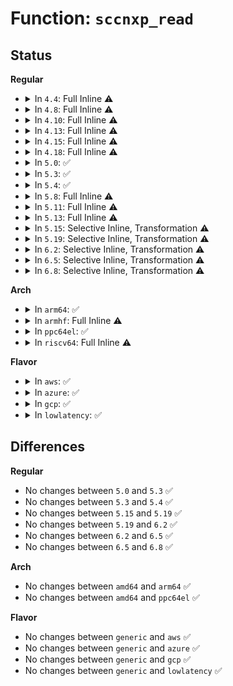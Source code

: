 # Function: <code>sccnxp_read</code>

## Status
<b>Regular</b>
<ul>
<li>
<details>
<summary>In <code>4.4</code>: Full Inline ⚠️</summary>

**Collision:** Unique Static

**Inline:** Full

**Transformation:** False

**Instances:**

```
In drivers/tty/serial/sccnxp.c (ffffffff8150e92c)
Location: drivers/tty/serial/sccnxp.c:215
Inline: True
Inline callers:
  - drivers/tty/serial/sccnxp.c:sccnxp_tx_empty
  - drivers/tty/serial/sccnxp.c:sccnxp_get_mctrl
  - drivers/tty/serial/sccnxp.c:sccnxp_console_putchar
  - drivers/tty/serial/sccnxp.c:sccnxp_handle_events
  - drivers/tty/serial/sccnxp.c:sccnxp_handle_events
  - drivers/tty/serial/sccnxp.c:sccnxp_handle_events
  - drivers/tty/serial/sccnxp.c:sccnxp_handle_events
  - drivers/tty/serial/sccnxp.c:sccnxp_handle_events
```
</details>
</li>
<li>
<details>
<summary>In <code>4.8</code>: Full Inline ⚠️</summary>

**Collision:** Unique Static

**Inline:** Full

**Transformation:** False

**Instances:**

```
In drivers/tty/serial/sccnxp.c (ffffffff81561412)
Location: drivers/tty/serial/sccnxp.c:215
Inline: True
Inline callers:
  - drivers/tty/serial/sccnxp.c:sccnxp_console_putchar
  - drivers/tty/serial/sccnxp.c:sccnxp_get_mctrl
  - drivers/tty/serial/sccnxp.c:sccnxp_tx_empty
  - drivers/tty/serial/sccnxp.c:sccnxp_handle_events
  - drivers/tty/serial/sccnxp.c:sccnxp_handle_events
  - drivers/tty/serial/sccnxp.c:sccnxp_handle_events
  - drivers/tty/serial/sccnxp.c:sccnxp_handle_events
  - drivers/tty/serial/sccnxp.c:sccnxp_handle_events
```
</details>
</li>
<li>
<details>
<summary>In <code>4.10</code>: Full Inline ⚠️</summary>

**Collision:** Unique Static

**Inline:** Full

**Transformation:** False

**Instances:**

```
In drivers/tty/serial/sccnxp.c (ffffffff8158db82)
Location: drivers/tty/serial/sccnxp.c:215
Inline: True
Inline callers:
  - drivers/tty/serial/sccnxp.c:sccnxp_console_putchar
  - drivers/tty/serial/sccnxp.c:sccnxp_get_mctrl
  - drivers/tty/serial/sccnxp.c:sccnxp_tx_empty
  - drivers/tty/serial/sccnxp.c:sccnxp_handle_events
  - drivers/tty/serial/sccnxp.c:sccnxp_handle_events
  - drivers/tty/serial/sccnxp.c:sccnxp_handle_events
  - drivers/tty/serial/sccnxp.c:sccnxp_handle_events
  - drivers/tty/serial/sccnxp.c:sccnxp_handle_events
```
</details>
</li>
<li>
<details>
<summary>In <code>4.13</code>: Full Inline ⚠️</summary>

**Collision:** Unique Static

**Inline:** Full

**Transformation:** False

**Instances:**

```
In drivers/tty/serial/sccnxp.c (ffffffff815a1beb)
Location: drivers/tty/serial/sccnxp.c:215
Inline: True
Inline callers:
  - drivers/tty/serial/sccnxp.c:sccnxp_console_putchar
  - drivers/tty/serial/sccnxp.c:sccnxp_get_mctrl
  - drivers/tty/serial/sccnxp.c:sccnxp_tx_empty
  - drivers/tty/serial/sccnxp.c:sccnxp_handle_events
  - drivers/tty/serial/sccnxp.c:sccnxp_handle_events
  - drivers/tty/serial/sccnxp.c:sccnxp_handle_events
  - drivers/tty/serial/sccnxp.c:sccnxp_handle_events
  - drivers/tty/serial/sccnxp.c:sccnxp_handle_events
```
</details>
</li>
<li>
<details>
<summary>In <code>4.15</code>: Full Inline ⚠️</summary>

**Collision:** Unique Static

**Inline:** Full

**Transformation:** False

**Instances:**

```
In drivers/tty/serial/sccnxp.c (ffffffff8160734b)
Location: drivers/tty/serial/sccnxp.c:211
Inline: True
Inline callers:
  - drivers/tty/serial/sccnxp.c:sccnxp_console_putchar
  - drivers/tty/serial/sccnxp.c:sccnxp_get_mctrl
  - drivers/tty/serial/sccnxp.c:sccnxp_tx_empty
  - drivers/tty/serial/sccnxp.c:sccnxp_handle_events
  - drivers/tty/serial/sccnxp.c:sccnxp_handle_events
  - drivers/tty/serial/sccnxp.c:sccnxp_handle_events
  - drivers/tty/serial/sccnxp.c:sccnxp_handle_events
  - drivers/tty/serial/sccnxp.c:sccnxp_handle_events
```
</details>
</li>
<li>
<details>
<summary>In <code>4.18</code>: Full Inline ⚠️</summary>

**Collision:** Unique Static

**Inline:** Full

**Transformation:** False

**Instances:**

```
In drivers/tty/serial/sccnxp.c (ffffffff81640a05)
Location: drivers/tty/serial/sccnxp.c:211
Inline: True
Inline callers:
  - drivers/tty/serial/sccnxp.c:sccnxp_console_putchar
  - drivers/tty/serial/sccnxp.c:sccnxp_get_mctrl
  - drivers/tty/serial/sccnxp.c:sccnxp_tx_empty
  - drivers/tty/serial/sccnxp.c:sccnxp_handle_events
  - drivers/tty/serial/sccnxp.c:sccnxp_handle_events
  - drivers/tty/serial/sccnxp.c:sccnxp_handle_events
  - drivers/tty/serial/sccnxp.c:sccnxp_handle_events
  - drivers/tty/serial/sccnxp.c:sccnxp_handle_events
```
</details>
</li>
<li>
<details>
<summary>In <code>5.0</code>: ✅</summary>

```c
u8 sccnxp_read(struct uart_port *port, u8 reg);
```

**Collision:** Unique Static

**Inline:** No

**Transformation:** False

**Instances:**

```
In drivers/tty/serial/sccnxp.c (ffffffff8165e5c0)
Location: drivers/tty/serial/sccnxp.c:227
Inline: False
Direct callers:
  - drivers/tty/serial/sccnxp.c:sccnxp_console_putchar
  - drivers/tty/serial/sccnxp.c:sccnxp_set_termios
  - drivers/tty/serial/sccnxp.c:sccnxp_get_mctrl
  - drivers/tty/serial/sccnxp.c:sccnxp_tx_empty
  - drivers/tty/serial/sccnxp.c:sccnxp_handle_events
  - drivers/tty/serial/sccnxp.c:sccnxp_handle_events
  - drivers/tty/serial/sccnxp.c:sccnxp_handle_events
  - drivers/tty/serial/sccnxp.c:sccnxp_handle_events
  - drivers/tty/serial/sccnxp.c:sccnxp_handle_events
```
**Symbols:**

```
ffffffff8165e5c0-ffffffff8165e602: sccnxp_read (STB_LOCAL)
```
</details>
</li>
<li>
<details>
<summary>In <code>5.3</code>: ✅</summary>

```c
u8 sccnxp_read(struct uart_port *port, u8 reg);
```

**Collision:** Unique Static

**Inline:** No

**Transformation:** False

**Instances:**

```
In drivers/tty/serial/sccnxp.c (ffffffff81693ba0)
Location: drivers/tty/serial/sccnxp.c:227
Inline: False
Direct callers:
  - drivers/tty/serial/sccnxp.c:sccnxp_console_putchar
  - drivers/tty/serial/sccnxp.c:sccnxp_set_termios
  - drivers/tty/serial/sccnxp.c:sccnxp_get_mctrl
  - drivers/tty/serial/sccnxp.c:sccnxp_tx_empty
  - drivers/tty/serial/sccnxp.c:sccnxp_handle_events
  - drivers/tty/serial/sccnxp.c:sccnxp_handle_events
  - drivers/tty/serial/sccnxp.c:sccnxp_handle_events
  - drivers/tty/serial/sccnxp.c:sccnxp_handle_events
  - drivers/tty/serial/sccnxp.c:sccnxp_handle_events
```
**Symbols:**

```
ffffffff81693ba0-ffffffff81693be3: sccnxp_read (STB_LOCAL)
```
</details>
</li>
<li>
<details>
<summary>In <code>5.4</code>: ✅</summary>

```c
u8 sccnxp_read(struct uart_port *port, u8 reg);
```

**Collision:** Unique Static

**Inline:** No

**Transformation:** False

**Instances:**

```
In drivers/tty/serial/sccnxp.c (ffffffff816b6740)
Location: drivers/tty/serial/sccnxp.c:227
Inline: False
Direct callers:
  - drivers/tty/serial/sccnxp.c:sccnxp_console_putchar
  - drivers/tty/serial/sccnxp.c:sccnxp_set_termios
  - drivers/tty/serial/sccnxp.c:sccnxp_get_mctrl
  - drivers/tty/serial/sccnxp.c:sccnxp_tx_empty
  - drivers/tty/serial/sccnxp.c:sccnxp_handle_events
  - drivers/tty/serial/sccnxp.c:sccnxp_handle_events
  - drivers/tty/serial/sccnxp.c:sccnxp_handle_events
  - drivers/tty/serial/sccnxp.c:sccnxp_handle_events
  - drivers/tty/serial/sccnxp.c:sccnxp_handle_events
```
**Symbols:**

```
ffffffff816b6740-ffffffff816b6783: sccnxp_read (STB_LOCAL)
```
</details>
</li>
<li>
<details>
<summary>In <code>5.8</code>: Full Inline ⚠️</summary>

**Collision:** Unique Static

**Inline:** Full

**Transformation:** False

**Instances:**

```
In drivers/tty/serial/sccnxp.c (ffffffff8176a556)
Location: drivers/tty/serial/sccnxp.c:223
Inline: True
Inline callers:
  - drivers/tty/serial/sccnxp.c:sccnxp_console_putchar
  - drivers/tty/serial/sccnxp.c:sccnxp_get_mctrl
  - drivers/tty/serial/sccnxp.c:sccnxp_tx_empty
  - drivers/tty/serial/sccnxp.c:sccnxp_handle_events
  - drivers/tty/serial/sccnxp.c:sccnxp_handle_tx
  - drivers/tty/serial/sccnxp.c:sccnxp_handle_tx
  - drivers/tty/serial/sccnxp.c:sccnxp_handle_rx
  - drivers/tty/serial/sccnxp.c:sccnxp_handle_rx
  - drivers/tty/serial/sccnxp.c:sccnxp_set_baud
```
</details>
</li>
<li>
<details>
<summary>In <code>5.11</code>: Full Inline ⚠️</summary>

**Collision:** Unique Static

**Inline:** Full

**Transformation:** False

**Instances:**

```
In drivers/tty/serial/sccnxp.c (ffffffff817851a6)
Location: drivers/tty/serial/sccnxp.c:223
Inline: True
Inline callers:
  - drivers/tty/serial/sccnxp.c:sccnxp_console_putchar
  - drivers/tty/serial/sccnxp.c:sccnxp_get_mctrl
  - drivers/tty/serial/sccnxp.c:sccnxp_tx_empty
  - drivers/tty/serial/sccnxp.c:sccnxp_handle_events
  - drivers/tty/serial/sccnxp.c:sccnxp_handle_tx
  - drivers/tty/serial/sccnxp.c:sccnxp_handle_tx
  - drivers/tty/serial/sccnxp.c:sccnxp_handle_rx
  - drivers/tty/serial/sccnxp.c:sccnxp_handle_rx
  - drivers/tty/serial/sccnxp.c:sccnxp_set_baud
```
</details>
</li>
<li>
<details>
<summary>In <code>5.13</code>: Full Inline ⚠️</summary>

**Collision:** Unique Static

**Inline:** Full

**Transformation:** False

**Instances:**

```
In drivers/tty/serial/sccnxp.c (ffffffff81768ac6)
Location: drivers/tty/serial/sccnxp.c:223
Inline: True
Inline callers:
  - drivers/tty/serial/sccnxp.c:sccnxp_console_putchar
  - drivers/tty/serial/sccnxp.c:sccnxp_get_mctrl
  - drivers/tty/serial/sccnxp.c:sccnxp_tx_empty
  - drivers/tty/serial/sccnxp.c:sccnxp_handle_events
  - drivers/tty/serial/sccnxp.c:sccnxp_handle_tx
  - drivers/tty/serial/sccnxp.c:sccnxp_handle_tx
  - drivers/tty/serial/sccnxp.c:sccnxp_handle_rx
  - drivers/tty/serial/sccnxp.c:sccnxp_handle_rx
  - drivers/tty/serial/sccnxp.c:sccnxp_set_baud
```
</details>
</li>
<li>
<details>
<summary>In <code>5.15</code>: Selective Inline, Transformation ⚠️</summary>

```c
u8 sccnxp_read(struct uart_port *port, u8 reg);
```

**Collision:** Unique Static

**Inline:** Selective

**Transformation:** True

**Instances:**

```
In drivers/tty/serial/sccnxp.c (ffffffff817eef1e)
Location: drivers/tty/serial/sccnxp.c:223
Inline: True
Inline callers:
  - drivers/tty/serial/sccnxp.c:sccnxp_console_putchar
Direct callers:
  - drivers/tty/serial/sccnxp.c:sccnxp_get_mctrl
  - drivers/tty/serial/sccnxp.c:sccnxp_tx_empty
  - drivers/tty/serial/sccnxp.c:sccnxp_handle_events
  - drivers/tty/serial/sccnxp.c:sccnxp_handle_tx
  - drivers/tty/serial/sccnxp.c:sccnxp_handle_tx
  - drivers/tty/serial/sccnxp.c:sccnxp_handle_rx
  - drivers/tty/serial/sccnxp.c:sccnxp_handle_rx
  - drivers/tty/serial/sccnxp.c:sccnxp_set_baud
```
**Symbols:**

```
ffffffff817ecfa0-ffffffff817ecffe: sccnxp_read (STB_LOCAL)
ffffffff81cfa48f-ffffffff81cfa4ae: sccnxp_read.cold (STB_LOCAL)
```
</details>
</li>
<li>
<details>
<summary>In <code>5.19</code>: Selective Inline, Transformation ⚠️</summary>

```c
u8 sccnxp_read(struct uart_port *port, u8 reg);
```

**Collision:** Unique Static

**Inline:** Selective

**Transformation:** True

**Instances:**

```
In drivers/tty/serial/sccnxp.c (ffffffff8192f03e)
Location: drivers/tty/serial/sccnxp.c:223
Inline: True
Inline callers:
  - drivers/tty/serial/sccnxp.c:sccnxp_console_putchar
Direct callers:
  - drivers/tty/serial/sccnxp.c:sccnxp_get_mctrl
  - drivers/tty/serial/sccnxp.c:sccnxp_tx_empty
  - drivers/tty/serial/sccnxp.c:sccnxp_handle_events
  - drivers/tty/serial/sccnxp.c:sccnxp_handle_tx
  - drivers/tty/serial/sccnxp.c:sccnxp_handle_tx
  - drivers/tty/serial/sccnxp.c:sccnxp_handle_rx
  - drivers/tty/serial/sccnxp.c:sccnxp_handle_rx
  - drivers/tty/serial/sccnxp.c:sccnxp_set_baud
```
**Symbols:**

```
ffffffff8192cff0-ffffffff8192d058: sccnxp_read (STB_LOCAL)
ffffffff81ec26c8-ffffffff81ec26e7: sccnxp_read.cold (STB_LOCAL)
```
</details>
</li>
<li>
<details>
<summary>In <code>6.2</code>: Selective Inline, Transformation ⚠️</summary>

```c
u8 sccnxp_read(struct uart_port *port, u8 reg);
```

**Collision:** Unique Static

**Inline:** Selective

**Transformation:** True

**Instances:**

```
In drivers/tty/serial/sccnxp.c (ffffffff81a8d39e)
Location: drivers/tty/serial/sccnxp.c:223
Inline: True
Inline callers:
  - drivers/tty/serial/sccnxp.c:sccnxp_console_putchar
Direct callers:
  - drivers/tty/serial/sccnxp.c:sccnxp_get_mctrl
  - drivers/tty/serial/sccnxp.c:sccnxp_tx_empty
  - drivers/tty/serial/sccnxp.c:sccnxp_handle_events
  - drivers/tty/serial/sccnxp.c:sccnxp_handle_tx
  - drivers/tty/serial/sccnxp.c:sccnxp_handle_tx
  - drivers/tty/serial/sccnxp.c:sccnxp_handle_rx
  - drivers/tty/serial/sccnxp.c:sccnxp_handle_rx
  - drivers/tty/serial/sccnxp.c:sccnxp_set_baud
```
**Symbols:**

```
ffffffff81a8b1d0-ffffffff81a8b238: sccnxp_read (STB_LOCAL)
ffffffff820961dd-ffffffff820961fc: sccnxp_read.cold (STB_LOCAL)
```
</details>
</li>
<li>
<details>
<summary>In <code>6.5</code>: Selective Inline, Transformation ⚠️</summary>

```c
u8 sccnxp_read(struct uart_port *port, u8 reg);
```

**Collision:** Unique Static

**Inline:** Selective

**Transformation:** True

**Instances:**

```
In drivers/tty/serial/sccnxp.c (ffffffff81ad8b17)
Location: drivers/tty/serial/sccnxp.c:223
Inline: True
Inline callers:
  - drivers/tty/serial/sccnxp.c:sccnxp_console_putchar
Direct callers:
  - drivers/tty/serial/sccnxp.c:sccnxp_get_mctrl
  - drivers/tty/serial/sccnxp.c:sccnxp_tx_empty
  - drivers/tty/serial/sccnxp.c:sccnxp_handle_events
  - drivers/tty/serial/sccnxp.c:sccnxp_handle_tx
  - drivers/tty/serial/sccnxp.c:sccnxp_handle_tx
  - drivers/tty/serial/sccnxp.c:sccnxp_handle_rx
  - drivers/tty/serial/sccnxp.c:sccnxp_handle_rx
  - drivers/tty/serial/sccnxp.c:sccnxp_set_baud
```
**Symbols:**

```
ffffffff81ad69a0-ffffffff81ad6a08: sccnxp_read (STB_LOCAL)
ffffffff82117104-ffffffff82117123: sccnxp_read.cold (STB_LOCAL)
```
</details>
</li>
<li>
<details>
<summary>In <code>6.8</code>: Selective Inline, Transformation ⚠️</summary>

```c
u8 sccnxp_read(struct uart_port *port, u8 reg);
```

**Collision:** Unique Static

**Inline:** Selective

**Transformation:** True

**Instances:**

```
In drivers/tty/serial/sccnxp.c (ffffffff81b2be07)
Location: drivers/tty/serial/sccnxp.c:223
Inline: True
Inline callers:
  - drivers/tty/serial/sccnxp.c:sccnxp_console_putchar
Direct callers:
  - drivers/tty/serial/sccnxp.c:sccnxp_get_mctrl
  - drivers/tty/serial/sccnxp.c:sccnxp_tx_empty
  - drivers/tty/serial/sccnxp.c:sccnxp_handle_events
  - drivers/tty/serial/sccnxp.c:sccnxp_handle_tx
  - drivers/tty/serial/sccnxp.c:sccnxp_handle_tx
  - drivers/tty/serial/sccnxp.c:sccnxp_handle_rx
  - drivers/tty/serial/sccnxp.c:sccnxp_handle_rx
  - drivers/tty/serial/sccnxp.c:sccnxp_set_baud
```
**Symbols:**

```
ffffffff81b29c40-ffffffff81b29ca8: sccnxp_read (STB_LOCAL)
ffffffff821f4e5e-ffffffff821f4e7d: sccnxp_read.cold (STB_LOCAL)
```
</details>
</li>
</ul>
<b>Arch</b>
<ul>
<li>
<details>
<summary>In <code>arm64</code>: ✅</summary>

```c
u8 sccnxp_read(struct uart_port *port, u8 reg);
```

**Collision:** Unique Static

**Inline:** No

**Transformation:** False

**Instances:**

```
In drivers/tty/serial/sccnxp.c (ffff80001089f888)
Location: drivers/tty/serial/sccnxp.c:227
Inline: False
Direct callers:
  - drivers/tty/serial/sccnxp.c:sccnxp_console_putchar
  - drivers/tty/serial/sccnxp.c:sccnxp_set_termios
  - drivers/tty/serial/sccnxp.c:sccnxp_get_mctrl
  - drivers/tty/serial/sccnxp.c:sccnxp_tx_empty
  - drivers/tty/serial/sccnxp.c:sccnxp_handle_events
  - drivers/tty/serial/sccnxp.c:sccnxp_handle_events
  - drivers/tty/serial/sccnxp.c:sccnxp_handle_events
  - drivers/tty/serial/sccnxp.c:sccnxp_handle_events
  - drivers/tty/serial/sccnxp.c:sccnxp_handle_events
  - drivers/tty/serial/sccnxp.c:sccnxp_handle_events
  - drivers/tty/serial/sccnxp.c:sccnxp_handle_events
```
**Symbols:**

```
ffff80001089f888-ffff80001089f8ec: sccnxp_read (STB_LOCAL)
```
</details>
</li>
<li>
<details>
<summary>In <code>armhf</code>: Full Inline ⚠️</summary>

**Collision:** Unique Static

**Inline:** Full

**Transformation:** False

**Instances:**

```
In drivers/tty/serial/sccnxp.c (c09996b0)
Location: drivers/tty/serial/sccnxp.c:227
Inline: True
Inline callers:
  - drivers/tty/serial/sccnxp.c:sccnxp_get_mctrl
  - drivers/tty/serial/sccnxp.c:sccnxp_handle_events
  - drivers/tty/serial/sccnxp.c:sccnxp_port_read
```
</details>
</li>
<li>
<details>
<summary>In <code>ppc64el</code>: ✅</summary>

```c
u8 sccnxp_read(struct uart_port *port, u8 reg);
```

**Collision:** Unique Static

**Inline:** No

**Transformation:** False

**Instances:**

```
In drivers/tty/serial/sccnxp.c (c00000000093c2d0)
Location: drivers/tty/serial/sccnxp.c:227
Inline: False
Direct callers:
  - drivers/tty/serial/sccnxp.c:sccnxp_console_putchar
  - drivers/tty/serial/sccnxp.c:sccnxp_set_termios
  - drivers/tty/serial/sccnxp.c:sccnxp_get_mctrl
  - drivers/tty/serial/sccnxp.c:sccnxp_tx_empty
  - drivers/tty/serial/sccnxp.c:sccnxp_handle_events
  - drivers/tty/serial/sccnxp.c:sccnxp_handle_events
  - drivers/tty/serial/sccnxp.c:sccnxp_handle_events
  - drivers/tty/serial/sccnxp.c:sccnxp_handle_events
  - drivers/tty/serial/sccnxp.c:sccnxp_handle_events
  - drivers/tty/serial/sccnxp.c:sccnxp_handle_events
  - drivers/tty/serial/sccnxp.c:sccnxp_handle_events
```
**Symbols:**

```
c00000000093c2d0-c00000000093c3a8: sccnxp_read (STB_LOCAL)
```
</details>
</li>
<li>
<details>
<summary>In <code>riscv64</code>: Full Inline ⚠️</summary>

**Collision:** Unique Static

**Inline:** Full

**Transformation:** False

**Instances:**

```
In drivers/tty/serial/sccnxp.c (ffffffe00055c034)
Location: drivers/tty/serial/sccnxp.c:227
Inline: True
Inline callers:
  - drivers/tty/serial/sccnxp.c:sccnxp_get_mctrl
  - drivers/tty/serial/sccnxp.c:sccnxp_handle_events
  - drivers/tty/serial/sccnxp.c:sccnxp_port_read
```
</details>
</li>
</ul>
<b>Flavor</b>
<ul>
<li>
<details>
<summary>In <code>aws</code>: ✅</summary>

```c
u8 sccnxp_read(struct uart_port *port, u8 reg);
```

**Collision:** Unique Static

**Inline:** No

**Transformation:** False

**Instances:**

```
In drivers/tty/serial/sccnxp.c (ffffffff8167c1a0)
Location: drivers/tty/serial/sccnxp.c:227
Inline: False
Direct callers:
  - drivers/tty/serial/sccnxp.c:sccnxp_console_putchar
  - drivers/tty/serial/sccnxp.c:sccnxp_set_termios
  - drivers/tty/serial/sccnxp.c:sccnxp_get_mctrl
  - drivers/tty/serial/sccnxp.c:sccnxp_tx_empty
  - drivers/tty/serial/sccnxp.c:sccnxp_handle_events
  - drivers/tty/serial/sccnxp.c:sccnxp_handle_events
  - drivers/tty/serial/sccnxp.c:sccnxp_handle_events
  - drivers/tty/serial/sccnxp.c:sccnxp_handle_events
  - drivers/tty/serial/sccnxp.c:sccnxp_handle_events
```
**Symbols:**

```
ffffffff8167c1a0-ffffffff8167c1e3: sccnxp_read (STB_LOCAL)
```
</details>
</li>
<li>
<details>
<summary>In <code>azure</code>: ✅</summary>

```c
u8 sccnxp_read(struct uart_port *port, u8 reg);
```

**Collision:** Unique Static

**Inline:** No

**Transformation:** False

**Instances:**

```
In drivers/tty/serial/sccnxp.c (ffffffff8165b290)
Location: drivers/tty/serial/sccnxp.c:227
Inline: False
Direct callers:
  - drivers/tty/serial/sccnxp.c:sccnxp_console_putchar
  - drivers/tty/serial/sccnxp.c:sccnxp_set_termios
  - drivers/tty/serial/sccnxp.c:sccnxp_get_mctrl
  - drivers/tty/serial/sccnxp.c:sccnxp_tx_empty
  - drivers/tty/serial/sccnxp.c:sccnxp_handle_events
  - drivers/tty/serial/sccnxp.c:sccnxp_handle_events
  - drivers/tty/serial/sccnxp.c:sccnxp_handle_events
  - drivers/tty/serial/sccnxp.c:sccnxp_handle_events
  - drivers/tty/serial/sccnxp.c:sccnxp_handle_events
```
**Symbols:**

```
ffffffff8165b290-ffffffff8165b2d3: sccnxp_read (STB_LOCAL)
```
</details>
</li>
<li>
<details>
<summary>In <code>gcp</code>: ✅</summary>

```c
u8 sccnxp_read(struct uart_port *port, u8 reg);
```

**Collision:** Unique Static

**Inline:** No

**Transformation:** False

**Instances:**

```
In drivers/tty/serial/sccnxp.c (ffffffff816aa580)
Location: drivers/tty/serial/sccnxp.c:227
Inline: False
Direct callers:
  - drivers/tty/serial/sccnxp.c:sccnxp_console_putchar
  - drivers/tty/serial/sccnxp.c:sccnxp_set_termios
  - drivers/tty/serial/sccnxp.c:sccnxp_get_mctrl
  - drivers/tty/serial/sccnxp.c:sccnxp_tx_empty
  - drivers/tty/serial/sccnxp.c:sccnxp_handle_events
  - drivers/tty/serial/sccnxp.c:sccnxp_handle_events
  - drivers/tty/serial/sccnxp.c:sccnxp_handle_events
  - drivers/tty/serial/sccnxp.c:sccnxp_handle_events
  - drivers/tty/serial/sccnxp.c:sccnxp_handle_events
```
**Symbols:**

```
ffffffff816aa580-ffffffff816aa5c3: sccnxp_read (STB_LOCAL)
```
</details>
</li>
<li>
<details>
<summary>In <code>lowlatency</code>: ✅</summary>

```c
u8 sccnxp_read(struct uart_port *port, u8 reg);
```

**Collision:** Unique Static

**Inline:** No

**Transformation:** False

**Instances:**

```
In drivers/tty/serial/sccnxp.c (ffffffff816c49e0)
Location: drivers/tty/serial/sccnxp.c:227
Inline: False
Direct callers:
  - drivers/tty/serial/sccnxp.c:sccnxp_console_putchar
  - drivers/tty/serial/sccnxp.c:sccnxp_set_termios
  - drivers/tty/serial/sccnxp.c:sccnxp_get_mctrl
  - drivers/tty/serial/sccnxp.c:sccnxp_tx_empty
  - drivers/tty/serial/sccnxp.c:sccnxp_handle_events
  - drivers/tty/serial/sccnxp.c:sccnxp_handle_events
  - drivers/tty/serial/sccnxp.c:sccnxp_handle_events
  - drivers/tty/serial/sccnxp.c:sccnxp_handle_events
  - drivers/tty/serial/sccnxp.c:sccnxp_handle_events
```
**Symbols:**

```
ffffffff816c49e0-ffffffff816c4a23: sccnxp_read (STB_LOCAL)
```
</details>
</li>
</ul>

## Differences
<b>Regular</b>
<ul>
<li>
No changes between <code>5.0</code> and <code>5.3</code> ✅
</li>
<li>
No changes between <code>5.3</code> and <code>5.4</code> ✅
</li>
<li>
No changes between <code>5.15</code> and <code>5.19</code> ✅
</li>
<li>
No changes between <code>5.19</code> and <code>6.2</code> ✅
</li>
<li>
No changes between <code>6.2</code> and <code>6.5</code> ✅
</li>
<li>
No changes between <code>6.5</code> and <code>6.8</code> ✅
</li>
</ul>
<b>Arch</b>
<ul>
<li>
No changes between <code>amd64</code> and <code>arm64</code> ✅
</li>
<li>
No changes between <code>amd64</code> and <code>ppc64el</code> ✅
</li>
</ul>
<b>Flavor</b>
<ul>
<li>
No changes between <code>generic</code> and <code>aws</code> ✅
</li>
<li>
No changes between <code>generic</code> and <code>azure</code> ✅
</li>
<li>
No changes between <code>generic</code> and <code>gcp</code> ✅
</li>
<li>
No changes between <code>generic</code> and <code>lowlatency</code> ✅
</li>
</ul>
